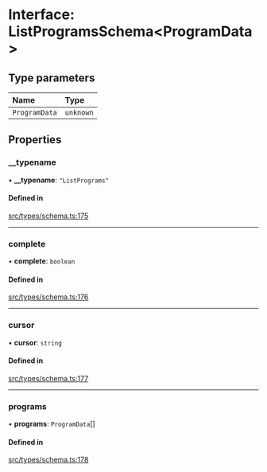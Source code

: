 # Interface: ListProgramsSchema\<ProgramData\>

## Type parameters

| Name | Type |
| :------ | :------ |
| `ProgramData` | `unknown` |

## Properties

### \_\_typename

• **\_\_typename**: ``"ListPrograms"``

#### Defined in

[src/types/schema.ts:175](https://github.com/bhavjitChauhan/khan-api/blob/649b2610/src/types/schema.ts#L175)

___

### complete

• **complete**: `boolean`

#### Defined in

[src/types/schema.ts:176](https://github.com/bhavjitChauhan/khan-api/blob/649b2610/src/types/schema.ts#L176)

___

### cursor

• **cursor**: `string`

#### Defined in

[src/types/schema.ts:177](https://github.com/bhavjitChauhan/khan-api/blob/649b2610/src/types/schema.ts#L177)

___

### programs

• **programs**: `ProgramData`[]

#### Defined in

[src/types/schema.ts:178](https://github.com/bhavjitChauhan/khan-api/blob/649b2610/src/types/schema.ts#L178)
